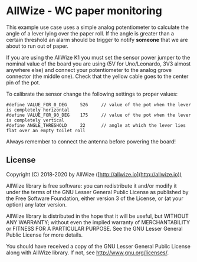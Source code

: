 # AllWize - WC paper monitoring

This example use case uses a simple analog potentiometer to calculate
the angle of a lever lying over the paper roll. If the angle is greater than a
certain threshold an alarm should be trigger to notify **someone** that we are
about to run out of paper.

If you are using the AllWize K1 you must set the sensor power jumper to the nominal value of
the board you are using (5V for Uno/Leonardo, 3V3 almost anywhere else) and
connect your potentiometer to the analog grove connector (the middle one).
Check that the yellow cable goes to the center pin of the pot.

To calibrate the sensor change the following settings to proper values:

```
#define VALUE_FOR_0_DEG     526     // value of the pot when the lever is completely horizontal
#define VALUE_FOR_90_DEG    175     // value of the pot when the lever is completely vertical
#define ANGLE_THRESHOLD     22      // angle at which the lever lies flat over an empty toilet roll
```

Always remember to connect the antenna before powering the board!

## License

Copyright (C) 2018-2020 by AllWize ([http://allwize.io](http://allwize.io))

AllWize library is free software: you can redistribute it and/or modify
it under the terms of the GNU Lesser General Public License as published by
the Free Software Foundation, either version 3 of the License, or
(at your option) any later version.

AllWize library is distributed in the hope that it will be useful,
but WITHOUT ANY WARRANTY; without even the implied warranty of
MERCHANTABILITY or FITNESS FOR A PARTICULAR PURPOSE.  See the
GNU Lesser General Public License for more details.

You should have received a copy of the GNU Lesser General Public License
along with AllWize library.  If not, see <http://www.gnu.org/licenses/>.
